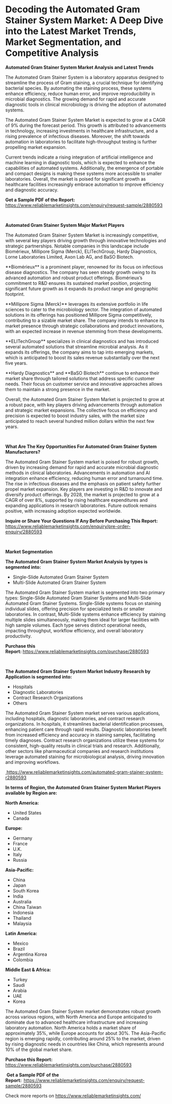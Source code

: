 <p><h1>Decoding the Automated Gram Stainer System Market: A Deep Dive into the Latest Market Trends, Market Segmentation, and Competitive Analysis</h1></p><p><strong>Automated Gram Stainer System Market Analysis and Latest Trends</strong></p>
<p><p>The Automated Gram Stainer System is a laboratory apparatus designed to streamline the process of Gram staining, a crucial technique for identifying bacterial species. By automating the staining process, these systems enhance efficiency, reduce human error, and improve reproducibility in microbial diagnostics. The growing demand for rapid and accurate diagnostic tools in clinical microbiology is driving the adoption of automated systems.</p><p>The Automated Gram Stainer System Market is expected to grow at a CAGR of 9% during the forecast period. This growth is attributed to advancements in technology, increasing investments in healthcare infrastructure, and a rising prevalence of infectious diseases. Moreover, the shift towards automation in laboratories to facilitate high-throughput testing is further propelling market expansion. </p><p>Current trends indicate a rising integration of artificial intelligence and machine learning in diagnostic tools, which is expected to enhance the capabilities of automated systems. Additionally, the emergence of portable and compact designs is making these systems more accessible to smaller laboratories. Overall, the market is poised for significant growth as healthcare facilities increasingly embrace automation to improve efficiency and diagnostic accuracy.</p></p>
<p><strong>Get a Sample PDF of the Report:&nbsp;</strong> <a href="https://www.reliablemarketinsights.com/enquiry/request-sample/2880593?utm_campaign=2109&utm_medium=2&utm_source=Github&utm_content=ia&utm_term=12032025&utm_id=automated-gram-stainer-system">https://www.reliablemarketinsights.com/enquiry/request-sample/2880593</a></p>
<p>&nbsp;</p>
<p><strong>Automated Gram Stainer System Major Market Players</strong></p>
<p><p>The Automated Gram Stainer System Market is increasingly competitive, with several key players driving growth through innovative technologies and strategic partnerships. Notable companies in this landscape include Biomérieux, Millipore Sigma (Merck), ELITechGroup, Hardy Diagnostics, Lorne Laboratories Limited, Axon Lab AG, and BaSO Biotech.</p><p>**Biomérieux** is a prominent player, renowned for its focus on infectious disease diagnostics. The company has seen steady growth owing to its advanced automation and robust product offerings. Biomérieux’s commitment to R&D ensures its sustained market position, projecting significant future growth as it expands its product range and geographic footprint.</p><p>**Millipore Sigma (Merck)** leverages its extensive portfolio in life sciences to cater to the microbiology sector. The integration of automated solutions in its offerings has positioned Millipore Sigma competitively, contributing to a sizable market share. The company intends to enhance its market presence through strategic collaborations and product innovations, with an expected increase in revenue stemming from these developments.</p><p>**ELITechGroup** specializes in clinical diagnostics and has introduced several automated solutions that streamline microbial analysis. As it expands its offerings, the company aims to tap into emerging markets, which is anticipated to boost its sales revenue substantially over the next five years.</p><p>**Hardy Diagnostics** and **BaSO Biotech** continue to enhance their market share through tailored solutions that address specific customer needs. Their focus on customer service and innovative approaches allows them to maintain a strong presence in the market.</p><p>Overall, the Automated Gram Stainer System Market is projected to grow at a robust pace, with key players driving advancements through automation and strategic market expansions. The collective focus on efficiency and precision is expected to boost industry sales, with the market size anticipated to reach several hundred million dollars within the next few years.</p></p>
<p>&nbsp;</p>
<p><strong>What Are The Key Opportunities For Automated Gram Stainer System Manufacturers?</strong></p>
<p><p>The Automated Gram Stainer System market is poised for robust growth, driven by increasing demand for rapid and accurate microbial diagnostic methods in clinical laboratories. Advancements in automation and AI integration enhance efficiency, reducing human error and turnaround time. The rise in infectious diseases and the emphasis on patient safety further propel market expansion. Key players are investing in R&D to innovate and diversify product offerings. By 2028, the market is projected to grow at a CAGR of over 8%, supported by rising healthcare expenditures and expanding applications in research laboratories. Future outlook remains positive, with increasing adoption expected worldwide.</p></p>
<p><strong>Inquire or Share Your Questions If Any Before Purchasing This Report:</strong> <a href="https://www.reliablemarketinsights.com/enquiry/pre-order-enquiry/2880593?utm_campaign=2109&utm_medium=2&utm_source=Github&utm_content=ia&utm_term=12032025&utm_id=automated-gram-stainer-system">https://www.reliablemarketinsights.com/enquiry/pre-order-enquiry/2880593</a></p>
<p>&nbsp;</p>
<p><strong>Market Segmentation</strong></p>
<p><strong>The Automated Gram Stainer System Market Analysis by types is segmented into:</strong></p>
<p><ul><li>Single-Slide Automated Gram Stainer System</li><li>Multi-Slide Automated Gram Stainer System</li></ul></p>
<p><p>The Automated Gram Stainer System market is segmented into two primary types: Single-Slide Automated Gram Stainer Systems and Multi-Slide Automated Gram Stainer Systems. Single-Slide systems focus on staining individual slides, offering precision for specialized tests or smaller laboratories. In contrast, Multi-Slide systems enhance efficiency by staining multiple slides simultaneously, making them ideal for larger facilities with high sample volumes. Each type serves distinct operational needs, impacting throughput, workflow efficiency, and overall laboratory productivity.</p></p>
<p><strong>Purchase this Report:&nbsp;</strong><a href="https://www.reliablemarketinsights.com/purchase/2880593?utm_campaign=2109&utm_medium=2&utm_source=Github&utm_content=ia&utm_term=12032025&utm_id=automated-gram-stainer-system">https://www.reliablemarketinsights.com/purchase/2880593</a></p>
<p>&nbsp;</p>
<p><strong>The Automated Gram Stainer System Market Industry Research by Application is segmented into:</strong></p>
<p><ul><li>Hospitals</li><li>Diagnostic Laboratories</li><li>Contract Research Organizations</li><li>Others</li></ul></p>
<p><p>The Automated Gram Stainer System market serves various applications, including hospitals, diagnostic laboratories, and contract research organizations. In hospitals, it streamlines bacterial identification processes, enhancing patient care through rapid results. Diagnostic laboratories benefit from increased efficiency and accuracy in staining samples, facilitating timely diagnoses. Contract research organizations utilize these systems for consistent, high-quality results in clinical trials and research. Additionally, other sectors like pharmaceutical companies and research institutions leverage automated staining for microbiological analysis, driving innovation and improving workflows.</p></p>
<p><a href="https://www.reliablemarketinsights.com/automated-gram-stainer-system-r2880593?utm_campaign=2109&utm_medium=2&utm_source=Github&utm_content=ia&utm_term=12032025&utm_id=automated-gram-stainer-system">&nbsp;https://www.reliablemarketinsights.com/automated-gram-stainer-system-r2880593</a></p>
<p><strong>In terms of Region, the Automated Gram Stainer System Market Players available by Region are:</strong></p>
<p>
    <p> <strong> North America: </strong>
        <ul>
            <li>United States</li>
            <li>Canada</li>
        </ul>
        </p> 
    <p> <strong> Europe: </strong>
        <ul>
            <li>Germany</li>
            <li>France</li>
            <li>U.K.</li>
            <li>Italy</li>
            <li>Russia</li>
        </ul>
        </p> 
    <p> <strong> Asia-Pacific: </strong>
        <ul>
            <li>China</li>
            <li>Japan</li>
            <li>South Korea</li>
            <li>India</li>
            <li>Australia</li>
            <li>China Taiwan</li>
            <li>Indonesia</li>
            <li>Thailand</li>
            <li>Malaysia</li>
        </ul>
        </p> 
    <p> <strong> Latin America: </strong>
        <ul>
            <li>Mexico</li>
            <li>Brazil</li>
            <li>Argentina Korea</li>
            <li>Colombia</li>
        </ul>
        </p> 
    <p> <strong> Middle East & Africa: </strong>
        <ul>
            <li>Turkey</li>
            <li>Saudi</li>
            <li>Arabia</li>
            <li>UAE</li>
            <li>Korea</li>
        </ul>
    </p>
    </p>
<p><p>The Automated Gram Stainer System market demonstrates robust growth across various regions, with North America and Europe anticipated to dominate due to advanced healthcare infrastructure and increasing laboratory automation. North America holds a market share of approximately 35%, while Europe accounts for about 30%. The Asia-Pacific region is emerging rapidly, contributing around 25% to the market, driven by rising diagnostic needs in countries like China, which represents around 10% of the global market share.</p></p>
<p><strong>Purchase this Report: </strong><a href="https://www.reliablemarketinsights.com/purchase/2880593?utm_campaign=2109&utm_medium=2&utm_source=Github&utm_content=ia&utm_term=12032025&utm_id=automated-gram-stainer-system">https://www.reliablemarketinsights.com/purchase/2880593</a></p>
<p>&nbsp;<strong>Get a Sample PDF of the Report:&nbsp;&nbsp;</strong><a href="https://www.reliablemarketinsights.com/enquiry/request-sample/2880593?utm_campaign=2109&utm_medium=2&utm_source=Github&utm_content=ia&utm_term=12032025&utm_id=automated-gram-stainer-system">https://www.reliablemarketinsights.com/enquiry/request-sample/2880593</a></p>
<p><strong></strong></p>
<p>Check more reports on <a href="https://www.reliablemarketinsights.com/?utm_campaign=2109&utm_medium=2&utm_source=Github&utm_content=ia&utm_term=12032025&utm_id=automated-gram-stainer-system">https://www.reliablemarketinsights.com/</a></p>